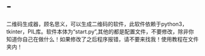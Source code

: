 # -
二维码生成器，顾名思义，可以生成二维码的软件，此软件依赖于python3，tkinter，PIL库。软件本体为“start.py”,其他的都是配置文件，不要修改，除非你知道你自己在做什么！如果修改了之后程序报错，请不要来找我！使用教程在文件夹内！
